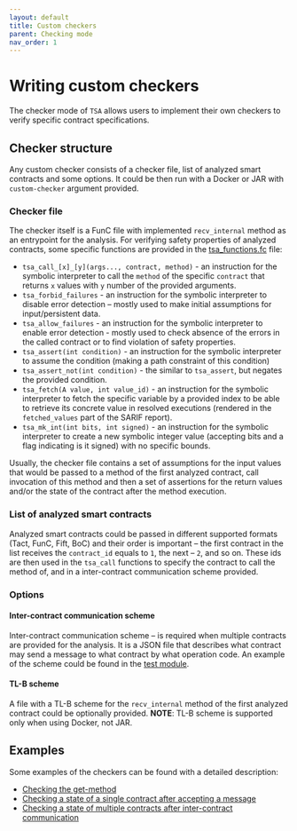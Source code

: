 ```yaml
---
layout: default
title: Custom checkers
parent: Checking mode
nav_order: 1
---
```


# Writing custom checkers

The checker mode of `TSA` allows users to implement their own checkers to verify specific contract specifications.

## Checker structure

Any custom checker consists of a checker file, list of analyzed smart contracts and some options.
It could be then run with a Docker or JAR with `custom-checker` argument provided. 

### Checker file

The checker itself is a FunC file with implemented `recv_internal` method as an entrypoint for the analysis.
For verifying safety properties of analyzed contracts, 
some specific functions are provided in the [tsa_functions.fc](https://github.com/espritoxyz/tsa/blob/74502fe3ba28c0b405dc8fe0904d466fe353a61c/tsa-safety-properties-examples/src/test/resources/imports/tsa_functions.fc) file:

- `tsa_call_[x]_[y](args..., contract, method)` - an instruction for the symbolic interpreter to call the `method` of the specific `contract` 
    that returns `x` values with `y` number of the provided arguments.
- `tsa_forbid_failures` - an instruction for the symbolic interpreter to disable error detection – 
    mostly used to make initial assumptions for input/persistent data.
- `tsa_allow_failures` - an instruction for the symbolic interpreter to enable error detection -
    mostly used to check absence of the errors in the called contract or to find violation of safety properties.
- `tsa_assert(int condition)` - an instruction for the symbolic interpreter to assume the condition (making a path constraint of this condition) 
- `tsa_assert_not(int condition)` - the similar to `tsa_assert`, but negates the provided condition.
- `tsa_fetch(A value, int value_id)` - an instruction for the symbolic interpreter to fetch the specific variable by a provided index 
    to be able to retrieve its concrete value in resolved executions (rendered in the `fetched_values` part of the SARIF report).
- `tsa_mk_int(int bits, int signed)` - an instruction for the symbolic interpreter to create a new symbolic integer value 
    (accepting bits and a flag indicating is it signed) with no specific bounds.

Usually, the checker file contains a set of assumptions for the input values that would be passed
to a method of the first analyzed contract, call invocation of this method and then a set of assertions
for the return values and/or the state of the contract after the method execution.

### List of analyzed smart contracts

Analyzed smart contracts could be passed in different supported formats (Tact, FunC, Fift, BoC) and their order is important –
the first contract in the list receives the `contract_id` equals to `1`, the next – `2`, and so on.
These ids are then used in the `tsa_call` functions to specify the contract to call the method of, and in a
inter-contract communication scheme provided.

### Options

#### Inter-contract communication scheme
Inter-contract communication scheme – is required when multiple contracts are provided for the analysis.
It is a JSON file that describes what contract may send a message to what contract by what operation code.
An example of the scheme could be found in the [test module](https://github.com/espritoxyz/tsa/blob/b76343a20ce5c81e78d3e65873936ee26c148771/tsa-test/src/test/resources/intercontract/sample-intercontract-scheme.json).

#### TL-B scheme
A file with a TL-B scheme for the `recv_internal` method of the first analyzed contract could be optionally provided.
**NOTE**: TL-B scheme is supported only when using Docker, not JAR.

## Examples

Some examples of the checkers can be found with a detailed description:
- [Checking the get-method](get-method-checker)
- [Checking a state of a single contract after accepting a message](single-contract-state-checker)
- [Checking a state of multiple contracts after inter-contract communication](inter-contract-communication-checker)
